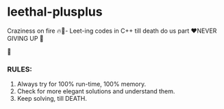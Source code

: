 # leethal-plusplus
Craziness on fire 🔥🚀- Leet-ing codes in C++ till death do us part ❤️NEVER GIVING UP 💪

🧘

### RULES:
1. Always try for 100% run-time, 100% memory.
2. Check for more elegant solutions and understand them.
3. Keep solving, till DEATH.
